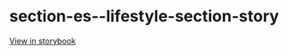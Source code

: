 # section-es--lifestyle-section-story

[View in storybook](https://raw.githack.com/Independent-Digital-News-and-Media-Ltd/indy-pwamp-sb/PR-1687-sb/index.html?path=/story/section-es--lifestyle-section-story)
